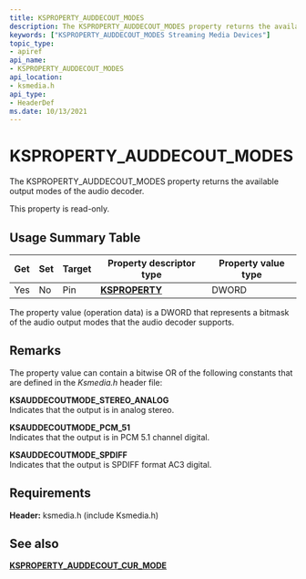 ```yaml
---
title: KSPROPERTY_AUDDECOUT_MODES
description: The KSPROPERTY_AUDDECOUT_MODES property returns the available output modes of the audio decoder.This property is read-only.
keywords: ["KSPROPERTY_AUDDECOUT_MODES Streaming Media Devices"]
topic_type:
- apiref
api_name:
- KSPROPERTY_AUDDECOUT_MODES
api_location:
- ksmedia.h
api_type:
- HeaderDef
ms.date: 10/13/2021
---
```


# KSPROPERTY_AUDDECOUT_MODES

The KSPROPERTY_AUDDECOUT_MODES property returns the available output modes of the audio decoder.

This property is read-only.

## Usage Summary Table

| Get | Set | Target | Property descriptor type | Property value type |
|--|--|--|--|--|
| Yes | No | Pin | [**KSPROPERTY**](/windows-hardware/drivers/stream/ksproperty-structure) | DWORD |

The property value (operation data) is a DWORD that represents a bitmask of the audio output modes that the audio decoder supports.

## Remarks

The property value can contain a bitwise OR of the following constants that are defined in the *Ksmedia.h* header file:

**KSAUDDECOUTMODE_STEREO_ANALOG**  
Indicates that the output is in analog stereo.

**KSAUDDECOUTMODE_PCM_51**  
Indicates that the output is in PCM 5.1 channel digital.

**KSAUDDECOUTMODE_SPDIFF**  
Indicates that the output is SPDIFF format AC3 digital.

## Requirements

**Header:** ksmedia.h (include Ksmedia.h)

## See also

[**KSPROPERTY_AUDDECOUT_CUR_MODE**](ksproperty-auddecout-cur-mode.md)
